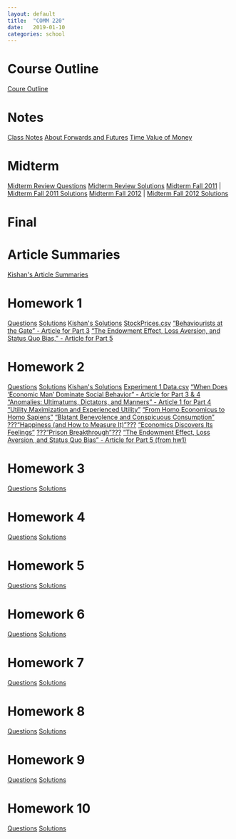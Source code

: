 ```yaml
---
layout: default
title:  "COMM 220"
date:   2019-01-10 
categories: school
---
```


<h1>Course Outline</h1>
<a href="https://docs.google.com/uc?id=19ZnckEXjw3NUDjkLXe3rloMo1RezrD8T">Coure Outline</a>

<h1>Notes</h1>
<a href="https://docs.google.com/uc?id=1ffF2WqViwrgaymQFPKTD45sM8zkm3YoY">Class Notes</a>  
<a href="https://docs.google.com/uc?id=1tMp_8ldcbNx-SXfeR_q4gCJnru2UELdW">About Forwards and Futures</a>  
<a href="https://docs.google.com/uc?id=13byaUpn6mGxF5PDMs9MrC1_EJ5onE41d">Time Value of Money</a>  

<h1>Midterm</h1>
<a href="https://docs.google.com/uc?id=1Lf5W3n1vZ4ZxHGqHw9fz1dhzRUjGX0OJ">Midterm Review Questions</a>  
<a href="https://docs.google.com/uc?id=1TxQyoHUSNsKYWTenABp0Qyq4q31huyNj">Midterm Review Solutions</a>  
<a href="https://drive.google.com/open?id=1px4TQUS9SY0HOEfuO4AfSS_ztdNV5ByV">Midterm Fall 2011</a> | <a href="https://drive.google.com/open?id=1zbTP9cniFQiYP80ZDRAFpViD7gULraNm">Midterm Fall 2011 Solutions</a>  
<a href="https://drive.google.com/open?id=12MMm_Jm5ODPnCwXNXZzcH8iQq5O5K2n7">Midterm Fall 2012</a> | <a href="https://drive.google.com/open?id=112iHmHCPPpEJH5u8oyEuN4MaGz0yDZTQ">Midterm Fall 2012 Solutions</a>

<h1>Final</h1>

<h1>Article Summaries</h1>
<a href="https://docs.google.com/uc?id=1eu0-mfh2KCDD-Et8wS-5jbVFuPXSf6Bi55gxEIFhPJs">Kishan's Article Summaries</a>
  

<h1>Homework 1</h1>
<a href="https://docs.google.com/uc?id=1iLxaIGKshhVT8k1oT2lZakPiQe13KcEd">Questions</a>  
<a href="https://docs.google.com/uc?id=1ZXoKYOtg9CVYK5VVJ9Bs2oc_RW0Dw2zA">Solutions</a>  
<a href="https://docs.google.com/document/d/1Zgf_dqg-vfPrmz3QEDPbxmdszZtRnUxpmOJuM0Fc1sM/edit#heading=h.s91azbyrd1f">Kishan's Solutions</a>   
<a href="https://docs.google.com/uc?id=18gPKYu5dg2LCkC07UZ2ZtIdLvSYydlal">StockPrices.csv</a>  
<a href="https://docs.google.com/uc?id=1k-XPRbqRskjMwV591Piuxg-DiVxBckEu">“Behaviourists at the Gate” - Article for Part 3</a>  
<a href="https://docs.google.com/uc?id=1mcuNC3sKhNkm2RDnWky3npygczIITo7-">“The Endowment Effect, Loss Aversion, and Status Quo Bias,” - Article for Part 5</a>

<h1>Homework 2</h1>
<a href="https://docs.google.com/uc?id=1XfDoMpvXpL_lEy0F2TAUEGM0-ZohS8Jj">Questions</a>  
<a href="https://docs.google.com/uc?id=1JXB0F8d4sC5sEBQPQn4GaJ5aXVNGfrlm">Solutions</a>  
<a href="https://docs.google.com/document/d/1Zgf_dqg-vfPrmz3QEDPbxmdszZtRnUxpmOJuM0Fc1sM/edit#heading=h.p3zzib6qgu4j">Kishan's Solutions</a>  
<a href="https://docs.google.com/uc?id=1ae0MpdJobmdLwqljMJx2G3DzZR2Sk_Su">Experiment 1 Data.csv</a>  
<a href="https://docs.google.com/uc?id=1O_GrfHgS2czxE1MpiG7MFL8r7ZYByvVI">“When Does ‘Economic Man’ Dominate Social Behavior” - Article for Part 3 & 4</a>  
<a href="https://docs.google.com/uc?id=1pljyA2kGMe18jpTG5DjqQC0dvUczsBRp">“Anomalies: Ultimatums, Dictators, and Manners” - Article 1 for Part 4</a>  
<a href="https://drive.google.com/open?id=1N8JDZDAeaE9D8-_3wpeA763cGrcm-r3a">“Utility Maximization and Experienced Utility”</a>  
<a href="https://drive.google.com/open?id=13qc1IrY2GiXr_nACZpg9CtSZmp1YdkBv">“From Homo Economicus to Homo Sapiens”</a>  
<a href="https://drive.google.com/open?id=1EB-DpRPPkm5iL24q24-dNgSmghrj6Cah">“Blatant Benevolence and Conspicuous Consumption”</a>  
<a href="">???“Happiness (and How to Measure It)”???</a>  
<a href="https://drive.google.com/open?id=1O3vChvTGL-8OFuBdUt8ETFNCRV8HH8Xc">“Economics Discovers Its Feelings”</a>  
<a href="">???“Prison Breakthrough”???</a>  
<a href="https://docs.google.com/uc?id=1mcuNC3sKhNkm2RDnWky3npygczIITo7-">“The Endowment Effect, Loss Aversion, and Status Quo Bias” - Article for Part 5 (from hw1)</a>  

<h1>Homework 3</h1>
<a href="">Questions</a>  
<a href="https://docs.google.com/uc?id=1QF--AkckZ1yydi8h_zt7eyn3Ybb7CVD7">Solutions</a>  

<h1>Homework 4</h1>
<a href="">Questions</a>  
<a href="https://docs.google.com/uc?id=1zq4RMCrmFw8FZFld_PtuXtt3Xg6SRpwN">Solutions</a>  

<h1>Homework 5</h1>
<a href="">Questions</a>  
<a href="https://docs.google.com/uc?id=1XabtDc86j_q9QLbIT_5rZEIDCKUATdu2">Solutions</a>  

<h1>Homework 6</h1>
<a href="">Questions</a>  
<a href="https://docs.google.com/uc?id=1Lug_IQ2L5ZPezwu4wg-kz6u_MKqhGbPg">Solutions</a>  

<h1>Homework 7</h1>
<a href="">Questions</a>  
<a href="https://docs.google.com/uc?id=1nBemLgeAIZP2jKpsIYpji78emx16w4fK">Solutions</a>  

<h1>Homework 8</h1>
<a href="">Questions</a>  
<a href="https://docs.google.com/uc?id=1OYnOCjfEhRfaXfJGt65OzZPp6o94IQAR">Solutions</a>  

<h1>Homework 9</h1>
<a href="">Questions</a>  
<a href="https://docs.google.com/uc?id=1ajP4dYo8U8vCf9q5xnnQAi9dgh1EykvY">Solutions</a>  

<h1>Homework 10</h1>
<a href="">Questions</a>  
<a href="">Solutions</a>